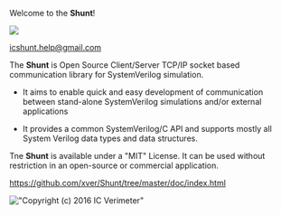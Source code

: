 Welcome to the **Shunt**!

![](https://github.com/xver/Shunt/blob/master/doc/shut_log_min.png)

icshunt.help@gmail.com

The **Shunt** is Open Source Client/Server TCP/IP socket based communication library for SystemVerilog simulation.

* It aims to enable quick and easy development of communication between stand-alone SystemVerilog simulations and/or external applications

* It provides a common SystemVerilog/C API and supports mostly all System Verilog data types and data structures.

Tne **Shunt** is available under a "MIT" License. It can be used without restriction in an open-source or commercial application.

https://github.com/xver/Shunt/tree/master/doc/index.html

!["Copyright (c) 2016 IC Verimeter"](https://github.com/xver/Shunt/blob/master/doc/IcVerimeter_logo.png)

